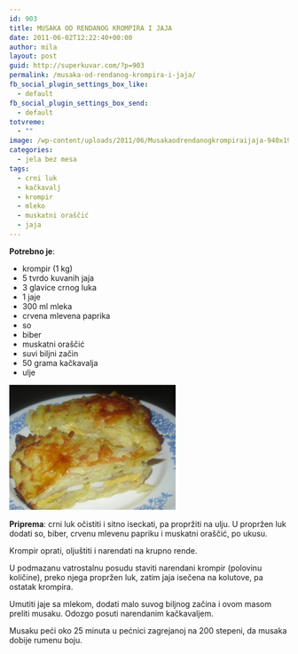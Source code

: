 ```yaml
---
id: 903
title: MUSAKA OD RENDANOG KROMPIRA I JAJA
date: 2011-06-02T12:22:40+00:00
author: mila
layout: post
guid: http://superkuvar.com/?p=903
permalink: /musaka-od-rendanog-krompira-i-jaja/
fb_social_plugin_settings_box_like:
  - default
fb_social_plugin_settings_box_send:
  - default
totvreme:
  - ""
image: /wp-content/uploads/2011/06/Musakaodrendanogkrompiraijaja-940x198.jpg
categories:
  - jela bez mesa
tags:
  - crni luk
  - kačkavalj
  - krompir
  - mleko
  - muskatni oraščić
  - jaja
---
```

**Potrebno je**:

  * krompir (1 kg)
  * 5 tvrdo kuvanih jaja
  * 3 glavice crnog luka
  * 1 jaje
  * 300 ml mleka
  * crvena mlevena paprika
  * so
  * biber
  * muskatni oraščić
  * suvi biljni začin
  * 50 grama kačkavalja
  * ulje

<img class="alignnone size-medium wp-image-5591" src="/wp-content/uploads/2011/06/Musakaodrendanogkrompiraijaja-1024x768.jpg" alt="Musakaodrendanogkrompiraijaja" width="300" height="225" /> 

**Priprema**: crni luk  očistiti i sitno iseckati, pa  propržiti na ulju. U propržen luk dodati so, biber, crvenu mlevenu papriku i muskatni oraščić, po ukusu.

Krompir oprati, oljuštiti i narendati na krupno rende.

U podmazanu vatrostalnu posudu staviti narendani krompir (polovinu količine), preko njega propržen luk, zatim jaja isečena na kolutove, pa ostatak krompira.

Umutiti jaje sa mlekom, dodati malo suvog biljnog začina i ovom masom preliti musaku. Odozgo posuti narendanim kačkavaljem.

Musaku peći oko 25 minuta u pećnici zagrejanoj na 200 stepeni, da musaka dobije rumenu boju.